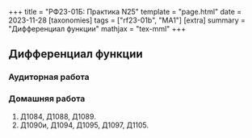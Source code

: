 +++
title = "РФ23-01Б: Практика N25"
template = "page.html"
date = 2023-11-28
[taxonomies]
tags = ["rf23-01b", "MA1"]
[extra]
summary = "Дифференциал функции"
mathjax = "tex-mml"
+++

<!-- more -->
## Дифференциал функции

### Аудиторная работа

### Домашняя работа

1. Д1084, Д1088, Д1089.
2. Д1090и, Д1094, Д1095, Д1097, Д1105.